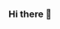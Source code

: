 ### Hi there 👋
[GITHUB_PROFILE]: https://github.com/freemenL
[GITHUB_STATS_SRC]: https://github-readme-stats.vercel.app/api?username=freemenL&show_icons=true
[GITHUB_LANG_SRC]: https://github-readme-stats.vercel.app/api/top-langs/?username=freemenL&layout=compact
